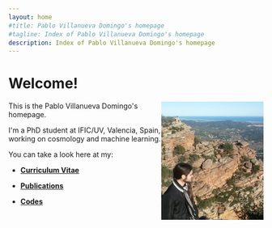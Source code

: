 ```yaml
---
layout: home
#title: Pablo Villanueva Domingo's homepage
#tagline: Index of Pablo Villanueva Domingo's homepage
description: Index of Pablo Villanueva Domingo's homepage
---
```




# Welcome!

<img src="assets/Garbi.png" align="right" style="max-width:40%"/>

This is the Pablo Villanueva Domingo's homepage.

I'm a PhD student at IFIC/UV, Valencia, Spain, working on cosmology and machine learning.

You can take a look here at my:

- [**Curriculum Vitae**](assets/main.pdf)

- [**Publications**](pages/publications.html)

- [**Codes**](pages/codes.html)
